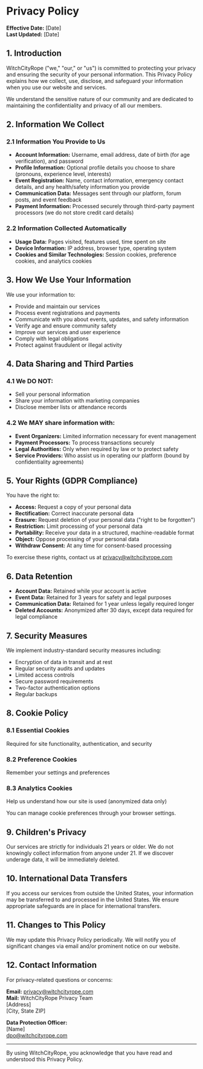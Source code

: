 # Privacy Policy

**Effective Date:** [Date]  
**Last Updated:** [Date]

## 1. Introduction

WitchCityRope ("we," "our," or "us") is committed to protecting your privacy and ensuring the security of your personal information. This Privacy Policy explains how we collect, use, disclose, and safeguard your information when you use our website and services.

We understand the sensitive nature of our community and are dedicated to maintaining the confidentiality and privacy of all our members.

## 2. Information We Collect

### 2.1 Information You Provide to Us

- **Account Information:** Username, email address, date of birth (for age verification), and password
- **Profile Information:** Optional profile details you choose to share (pronouns, experience level, interests)
- **Event Registration:** Name, contact information, emergency contact details, and any health/safety information you provide
- **Communication Data:** Messages sent through our platform, forum posts, and event feedback
- **Payment Information:** Processed securely through third-party payment processors (we do not store credit card details)

### 2.2 Information Collected Automatically

- **Usage Data:** Pages visited, features used, time spent on site
- **Device Information:** IP address, browser type, operating system
- **Cookies and Similar Technologies:** Session cookies, preference cookies, and analytics cookies

## 3. How We Use Your Information

We use your information to:

- Provide and maintain our services
- Process event registrations and payments
- Communicate with you about events, updates, and safety information
- Verify age and ensure community safety
- Improve our services and user experience
- Comply with legal obligations
- Protect against fraudulent or illegal activity

## 4. Data Sharing and Third Parties

### 4.1 We DO NOT:
- Sell your personal information
- Share your information with marketing companies
- Disclose member lists or attendance records

### 4.2 We MAY share information with:
- **Event Organizers:** Limited information necessary for event management
- **Payment Processors:** To process transactions securely
- **Legal Authorities:** Only when required by law or to protect safety
- **Service Providers:** Who assist us in operating our platform (bound by confidentiality agreements)

## 5. Your Rights (GDPR Compliance)

You have the right to:

- **Access:** Request a copy of your personal data
- **Rectification:** Correct inaccurate personal data
- **Erasure:** Request deletion of your personal data ("right to be forgotten")
- **Restriction:** Limit processing of your personal data
- **Portability:** Receive your data in a structured, machine-readable format
- **Object:** Oppose processing of your personal data
- **Withdraw Consent:** At any time for consent-based processing

To exercise these rights, contact us at privacy@witchcityrope.com

## 6. Data Retention

- **Account Data:** Retained while your account is active
- **Event Data:** Retained for 3 years for safety and legal purposes
- **Communication Data:** Retained for 1 year unless legally required longer
- **Deleted Accounts:** Anonymized after 30 days, except data required for legal compliance

## 7. Security Measures

We implement industry-standard security measures including:

- Encryption of data in transit and at rest
- Regular security audits and updates
- Limited access controls
- Secure password requirements
- Two-factor authentication options
- Regular backups

## 8. Cookie Policy

### 8.1 Essential Cookies
Required for site functionality, authentication, and security

### 8.2 Preference Cookies
Remember your settings and preferences

### 8.3 Analytics Cookies
Help us understand how our site is used (anonymized data only)

You can manage cookie preferences through your browser settings.

## 9. Children's Privacy

Our services are strictly for individuals 21 years or older. We do not knowingly collect information from anyone under 21. If we discover underage data, it will be immediately deleted.

## 10. International Data Transfers

If you access our services from outside the United States, your information may be transferred to and processed in the United States. We ensure appropriate safeguards are in place for international transfers.

## 11. Changes to This Policy

We may update this Privacy Policy periodically. We will notify you of significant changes via email and/or prominent notice on our website.

## 12. Contact Information

For privacy-related questions or concerns:

**Email:** privacy@witchcityrope.com  
**Mail:** WitchCityRope Privacy Team  
[Address]  
[City, State ZIP]

**Data Protection Officer:**  
[Name]  
dpo@witchcityrope.com

---

By using WitchCityRope, you acknowledge that you have read and understood this Privacy Policy.